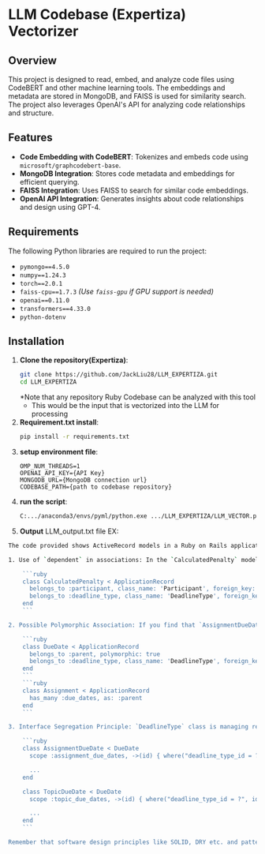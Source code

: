 # LLM Codebase (Expertiza) Vectorizer

## Overview
This project is designed to read, embed, and analyze code files using CodeBERT and other machine learning tools. The embeddings and metadata are stored in MongoDB, and FAISS is used for similarity search. The project also leverages OpenAI's API for analyzing code relationships and structure.

## Features
- **Code Embedding with CodeBERT**: Tokenizes and embeds code using `microsoft/graphcodebert-base`.
- **MongoDB Integration**: Stores code metadata and embeddings for efficient querying.
- **FAISS Integration**: Uses FAISS to search for similar code embeddings.
- **OpenAI API Integration**: Generates insights about code relationships and design using GPT-4.

## Requirements
The following Python libraries are required to run the project:
- `pymongo==4.5.0`
- `numpy==1.24.3`
- `torch==2.0.1`
- `faiss-cpu==1.7.3`  *(Use `faiss-gpu` if GPU support is needed)*
- `openai==0.11.0`
- `transformers==4.33.0`
- `python-dotenv`

## Installation
1. **Clone the repository(Expertiza)**:
   ```bash
   git clone https://github.com/JackLiu28/LLM_EXPERTIZA.git
   cd LLM_EXPERTIZA
   ```
   *Note that any repository Ruby Codebase can be analyzed with this tool
   * This would be the input that is vectorized into the LLM for processing
3. **Requirement.txt install**:
    ```bash 
    pip install -r requirements.txt          
4. **setup environment file**:
    ```
    OMP_NUM_THREADS=1
    OPENAI_API_KEY={API Key}
    MONGODB_URL={MongoDB connection url}
    CODEBASE_PATH={path to codebase repository}
5. **run the script**:
     ```bash
     C:.../anaconda3/envs/pyml/python.exe .../LLM_EXPERTIZA/LLM_VECTOR.py
     
6. **Output**
   LLM_output.txt file EX: 
```bash
The code provided shows ActiveRecord models in a Ruby on Rails application. In general, the code is well-structured and adheres to Rails conventions. However, there are a few design and structural improvements that can be made to enhance the code maintainability, reduce coupling, and improve readability.

1. Use of `dependent` in associations: In the `CalculatedPenalty` model, the `:participant` association has a `dependent: :destroy` option. This means that if a `CalculatedPenalty` object is destroyed, its associated `Participant` object would be destroyed too. It's essential to ensure this is the desired behavior, as it could lead to data loss. It seems more reasonable that the `Participant` record should be left untouched when a `CalculatedPenalty` is removed.

    ```ruby
    class CalculatedPenalty < ApplicationRecord
      belongs_to :participant, class_name: 'Participant', foreign_key: 'participant_id'
      belongs_to :deadline_type, class_name: 'DeadlineType', foreign_key: 'deadline_type_id'
    end
    ```

2. Possible Polymorphic Association: If you find that `AssignmentDueDate`, and `TopicDueDate` shares much common behavior, consider refactoring the `parent_id` to a polymorphic relationship. This would involve adding a `parent_type` field and standardizing the `parent_id` field across models that behave similarly.

    ```ruby
    class DueDate < ApplicationRecord
      belongs_to :parent, polymorphic: true
      belongs_to :deadline_type, class_name: 'DeadlineType', foreign_key: 'deadline_type_id'
    end
    ```
    ```ruby
    class Assignment < ApplicationRecord
      has_many :due_dates, as: :parent
    end
    ```

3. Interface Segregation Principle: `DeadlineType` class is managing relationships for both `assignment_due_dates` and `topic_due_dates`. It might violate Interface segregation principle as `DeadlineType` has to depend on both `AssignmentDueDate` and `TopicDueDate`. To solve it, it would be better if each class manages its own dependencies. We are also creating a scope here named `assignment_due_dates` which brings all the records.

    ```ruby
    class AssignmentDueDate < DueDate
      scope :assignment_due_dates, ->(id) { where("deadline_type_id = ?", id) }

      ...
    end

    class TopicDueDate < DueDate
      scope :topic_due_dates, ->(id) { where("deadline_type_id = ?", id) }

      ...
    end
    ```

Remember that software design principles like SOLID, DRY etc. and patterns are not hard and fast rules, but they are guides to write more maintainable and flexible code. So, whether to adopt these suggestions or not depends on the functional and non-functional requirements of your application.
